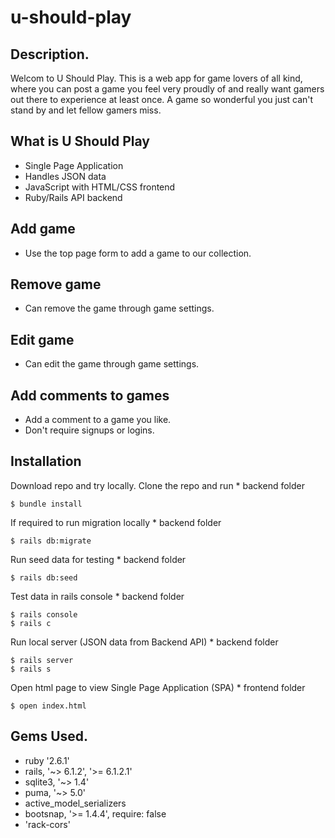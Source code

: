 # u-should-play

## Description.

Welcom to U Should Play. This is a web app for game lovers of all kind, where you can post a game you feel very proudly of and really want gamers out there to experience at least once. A game so wonderful you just can't stand by and let fellow gamers miss.

## What is U Should Play
  * Single Page Application
  * Handles JSON data
  * JavaScript with HTML/CSS frontend
  * Ruby/Rails API backend

## Add game
 * Use the top page form to add a game to our collection.

## Remove game
 * Can remove the game through game settings.

## Edit game
 * Can edit the game through game settings.

## Add comments to games
 * Add a comment to a game you like.
 * Don't require signups or logins.

## Installation
  Download repo and try locally. Clone the repo and run 
    * backend folder

    $ bundle install
  
  If required to run migration locally
    * backend folder

    $ rails db:migrate

  Run seed data for testing
    * backend folder

    $ rails db:seed

  Test data in rails console
    * backend folder
    
    $ rails console
    $ rails c

  Run local server (JSON data from Backend API)
    * backend folder

    $ rails server
    $ rails s
  
  Open html page to view Single Page Application (SPA)
    * frontend folder

    $ open index.html


## Gems Used. 
  * ruby '2.6.1'
  * rails, '~> 6.1.2', '>= 6.1.2.1'
  * sqlite3, '~> 1.4'
  * puma, '~> 5.0'
  * active_model_serializers
  * bootsnap, '>= 1.4.4', require: false
  * 'rack-cors'